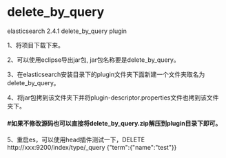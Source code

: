 # delete_by_query
elasticsearch 2.4.1 delete_by_query plugin

1、将项目下载下来。

2、可以使用eclipse导出jar包, jar包名称要是delete_by_query。

3、在elasticsearch安装目录下的plugin文件夹下面新建一个文件夹取名为delete_by_query。

4、将jar包拷到该文件夹下并将plugin-descriptor.properties文件也拷到该文件夹下。

<h4>#如果不修改源码也可以直接将delete_by_query.zip解压到plugin目录下即可。</h4>

5、重启es，可以使用head插件测试一下，DELETE http://xxx:9200/index/type/_query  {"term":{"name":"test"}}

